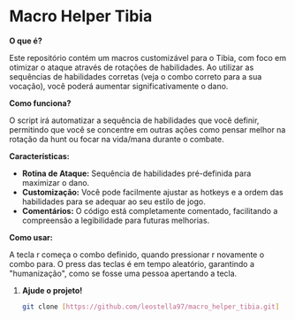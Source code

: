 # Macro Helper Tibia

**O que é?**

Este repositório contém um  macros customizável para o Tibia, com foco em otimizar o ataque através de rotações de habilidades. Ao utilizar as sequências de habilidades corretas (veja o combo correto para a sua vocação), você poderá aumentar significativamente o dano.

**Como funciona?**

O script irá automatizar a sequência de habilidades que você definir, permitindo que você se concentre em outras ações como pensar melhor na rotação da hunt ou focar na vida/mana durante o combate.

**Características:**

* **Rotina de Ataque:** Sequência de habilidades pré-definida para maximizar o dano.
* **Customização:** Você pode facilmente ajustar as hotkeys e a ordem das habilidades para se adequar ao seu estilo de jogo.
* **Comentários:** O código está completamente comentado, facilitando a compreensão a legibilidade para futuras melhorias.

**Como usar:**

A tecla r começa o combo definido, quando pressionar r novamente o combo para.
O press das teclas é em tempo aleatório, garantindo a "humanização", como se fosse uma pessoa apertando a tecla.

1. **Ajude o projeto!**
   ```bash
   git clone [https://github.com/leostella97/macro_helper_tibia.git]